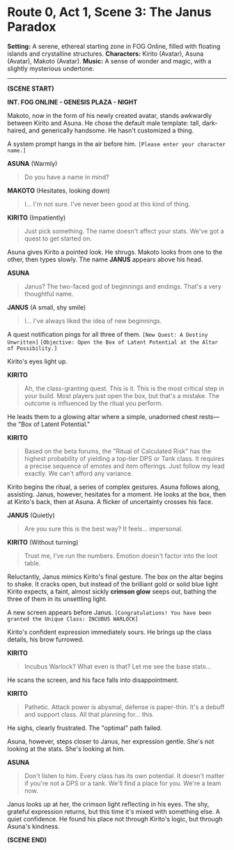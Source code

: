# Route 0, Act 1, Scene 3: The Janus Paradox

**Setting:** A serene, ethereal starting zone in FOG Online, filled with floating islands and crystalline structures.
**Characters:** Kirito (Avatar), Asuna (Avatar), Makoto (Avatar).
**Music:** A sense of wonder and magic, with a slightly mysterious undertone.

---

**(SCENE START)**

**INT. FOG ONLINE - GENESIS PLAZA - NIGHT**

Makoto, now in the form of his newly created avatar, stands awkwardly between Kirito and Asuna. He chose the default male template: tall, dark-haired, and generically handsome. He hasn't customized a thing.

A system prompt hangs in the air before him.
`[Please enter your character name.]`

**ASUNA**
(Warmly)
> Do you have a name in mind?

**MAKOTO**
(Hesitates, looking down)
> I... I'm not sure. I've never been good at this kind of thing.

**KIRITO**
(Impatiently)
> Just pick something. The name doesn't affect your stats. We've got a quest to get started on.

Asuna gives Kirito a pointed look. He shrugs. Makoto looks from one to the other, then types slowly. The name **JANUS** appears above his head.

**ASUNA**
> Janus? The two-faced god of beginnings and endings. That's a very thoughtful name.

**JANUS**
(A small, shy smile)
> I... I've always liked the idea of new beginnings.

A quest notification pings for all three of them.
`[New Quest: A Destiny Unwritten]`
`[Objective: Open the Box of Latent Potential at the Altar of Possibility.]`

Kirito's eyes light up.

**KIRITO**
> Ah, the class-granting quest. This is it. This is the most critical step in your build. Most players just open the box, but that's a mistake. The outcome is influenced by the ritual you perform.

He leads them to a glowing altar where a simple, unadorned chest rests—the "Box of Latent Potential."

**KIRITO**
> Based on the beta forums, the "Ritual of Calculated Risk" has the highest probability of yielding a top-tier DPS or Tank class. It requires a precise sequence of emotes and item offerings. Just follow my lead exactly. We can't afford any variance.

Kirito begins the ritual, a series of complex gestures. Asuna follows along, assisting. Janus, however, hesitates for a moment. He looks at the box, then at Kirito's back, then at Asuna. A flicker of uncertainty crosses his face.

**JANUS**
(Quietly)
> Are you sure this is the best way? It feels... impersonal.

**KIRITO**
(Without turning)
> Trust me, I've run the numbers. Emotion doesn't factor into the loot table.

Reluctantly, Janus mimics Kirito's final gesture. The box on the altar begins to shake. It cracks open, but instead of the brilliant gold or solid blue light Kirito expects, a faint, almost sickly **crimson glow** seeps out, bathing the three of them in its unsettling light.

A new screen appears before Janus.
`[Congratulations! You have been granted the Unique Class: INCUBUS WARLOCK]`

Kirito's confident expression immediately sours. He brings up the class details, his brow furrowed.

**KIRITO**
> Incubus Warlock? What even is that? Let me see the base stats...

He scans the screen, and his face falls into disappointment.

**KIRITO**
> Pathetic. Attack power is abysmal, defense is paper-thin. It's a debuff and support class. All that planning for... this.

He sighs, clearly frustrated. The "optimal" path failed.

Asuna, however, steps closer to Janus, her expression gentle. She's not looking at the stats. She's looking at him.

**ASUNA**
> Don't listen to him. Every class has its own potential. It doesn't matter if you're not a DPS or a tank. We'll find a place for you. We're a team now.

Janus looks up at her, the crimson light reflecting in his eyes. The shy, grateful expression returns, but this time it's mixed with something else. A quiet confidence. He found his place not through Kirito's logic, but through Asuna's kindness.

**(SCENE END)**